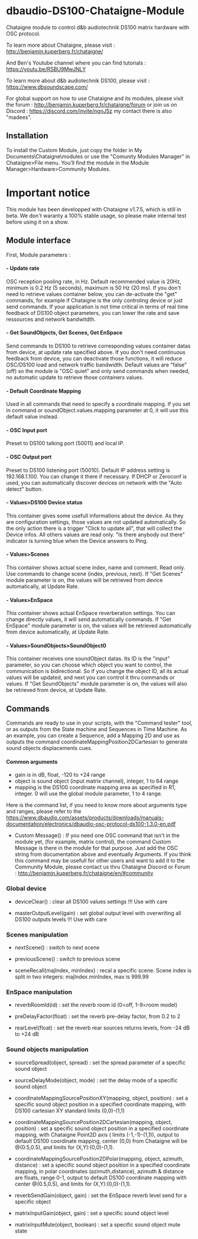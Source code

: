 # dbaudio-DS100-Chataigne-Module
Chataigne module to control d&amp;b audiotechnik DS100 matrix hardware with OSC protocol.  

To learn more about Chataigne, please visit : http://benjamin.kuperberg.fr/chataigne/

And Ben's Youtube channel where you can find tutorials : https://youtu.be/RSBU9MwJNLY

To learn more about d&amp;b audiotechnik DS100, please visit : https://www.dbsoundscape.com/  

For global support on how to use Chataigne and its modules, please visit the forum : 
http://benjamin.kuperberg.fr/chataigne/forum 
or join us on Discord : 
https://discord.com/invite/ngnJ5z my contact there is also "madees".

## Installation
To install the Custom Module, just copy the folder in My Documents\Chataigne\modules or use the "Comunity Modules Manager" in Chataigne>File menu.
You'll find the module in the Module Manager>Hardware>Community Modules.
# Important notice
This module has been developped with Chataigne v1.7.5, which is still in beta. We don't waranty a 100% stable usage, so please make internal test before using it on a show.

## Module interface
First, Module parameters :
#### - Update rate
OSC reception pooling rate, in Hz. Default recommended value is 20Hz, minimum is 0.2 Hz (5 seconds), maximum is 50 Hz (20 ms). If you don't need to retrieve values container below, you can de-activate the "get" commands, for example if Chataigne is the only controling device or just send commands. If your application is not time critical in terms of real time feedback of DS100 object parameters, you can lower the rate and save ressources and network bandwitdth.

#### - Get SoundObjects, Get Scenes, Get EnSpace
Send commands to DS100 to retrieve corresponding values container datas from device, at update rate specified above. If you don't need continuous feedback from device, you can deactivate those functions, it will reduce OSC/DS100 load and network traffic bandwidth.
Default values are "false" (off) so the module is "OSC quiet" and only send commands when needed, no automatic update to retrieve those containers values.

#### - Default Coordinate Mapping
Used in all commands that need to specify a coordinate mapping.
If you set in command or soundObject.values.mapping parameter at 0, it will use this default value instead.

#### - OSC Input port
Preset to DS100 talking port (50011) and local IP.

#### - OSC Output port
Preset to DS100 listening port (50010).
Default IP address setting is 192.168.1.100. You can change it there if necessary. If DHCP or Zeroconf is used, you can automatically discover devices on network with the "Auto detect" button.

#### - Values>DS100 Device status
This container gives some usefull informations about the device. As they are configuration settings, those values are not updated automatically.
So the only action there is a trigger "Click to update all", that will collect the Device infos.
All others values are read only.
"Is there anybody out there" indicator is turning blue when the Device answers to Ping.

#### - Values>Scenes
This container shows actual scene index, name and comment. Read only.
Use commands to change scene (index, previous, next).
If "Get Scenes" module parameter is on, the values will be retrieved  from device automatically, at Update Rate.

#### - Values>EnSpace
This container shows actual EnSpace reverberation settings. You can change directly values, it will send automatically commands. 
If "Get EnSpace" module parameter is on, the values will be retrieved automatically from device automatically, at Update Rate.

#### - Values>SoundObjects>SoundObject0
This container receives one soundObject datas. Its ID is the "input" parameter, so you can choose which object you want to control, the communication is bidirectional. So if you change the object ID, all its actual values will be updated, and next you can control it thru commands or values.
If "Get SoundObjects" module parameter is on, the values will also be retrieved from device, at Update Rate.

## Commands
Commands are ready to use in your scripts, with the "Command tester" tool, or as outputs from the State machine and Sequences in Time Machine. As an example, you can create a Sequence, add a Mapping 2D and use as outputs the command coordinateMappingPosition2DCartesian to generate sound objects displacements cues.

#### Common arguments
- gain is in dB, float, -120 to +24 range
- object is sound object (input matrix channel), integer, 1 to 64 range
- mapping is the DS100 coordinate mapping area as specified in R1, integer. 0 will use the global module parameter, 1 to 4 range.

Here is the command list, if you need to know more about arguments type and ranges, please refer to the https://www.dbaudio.com/assets/products/downloads/manuals-documentation/electronics/dbaudio-osc-protocol-ds100-1.3.0-en.pdf

- Custom Message() :
If you need one OSC command that isn't in the module yet, (for example, matrix control), the command Custom Message is there in the module for that purpose. Just add the OSC string from documentation above and eventually Arguments. If you think this command may be usefull for other users and want to add it to the Community Module, please contact us thru Chataigne Discord or Forum : http://benjamin.kuperberg.fr/chataigne/en/#community

### Global device
- deviceClear() : clear all DS100 values settings !!! Use with care

- masterOutputLevel(gain) : set global output level with overwriting all DS100 outputs levels !!! Use with care

### Scenes manipulation
- nextScene() : switch to next scene

- previousScene() : switch to previous scene

- sceneRecall(majIndex, minIndex) : recal a specific scene. Scene index is split in two integers: majIndex.minIndex, max is 999.99

### EnSpace manipulation
- reverbRoomId(id) : set the reverb room id (0=off, 1-9=room model)

- preDelayFactor(float) : set the reverb pre-delay factor, from 0.2 to 2

- rearLevel(float) : set the reverb rear sources returns levels, from -24 dB to +24 dB

### Sound objects manipulation
- sourceSpread(object, spread) : set the spread parameter of a specific sound object

- sourceDelayMode(object, mode) : set the delay mode of a specific sound object

- coordinateMappingSourcePositionXY(mapping, object, position) : set a specific sound object position in a specified coordinate mapping, with DS100 cartesian XY standard limits (0,0)-(1,1)

- coordinateMappingSourcePosition2DCartesian(mapping, object, position) : set a specific sound object position in a specified coordinate mapping, with Chataigne Point2D axis ( limits (-1,-1)-(1,1)), output to default DS100 coordinate mapping, center (0,0) from Chataigne will be @(0.5,0.5), and limits for (X,Y):(0,0)-(1,1).

- coordinateMappingSourcePosition2DPolar(mapping, object, azimuth, distance) : set a specific sound object position in a specified coordinate mapping, in polar coordinates (azimuth,distance), azimuth & distance are floats, range 0-1, output to default DS100 coordinate mapping with center @(0.5,0.5), and limits for (X,Y):(0,0)-(1,1).

- reverbSendGain(object, gain) : set the EnSpace reverb level send for a specific object

- matrixInputGain(object, gain) : set a specific sound object level

- matrixInputMute(object, boolean) : set a specific sound object mute state
